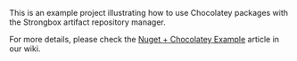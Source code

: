 This is an example project illustrating how to use Chocolatey packages with the Strongbox artifact repository manager.

For more details, please check the [Nuget + Chocolatey Example](https://strongbox.github.io/user-guide/tool-integration/nuget-chocolatey-example.html ) article in our wiki.